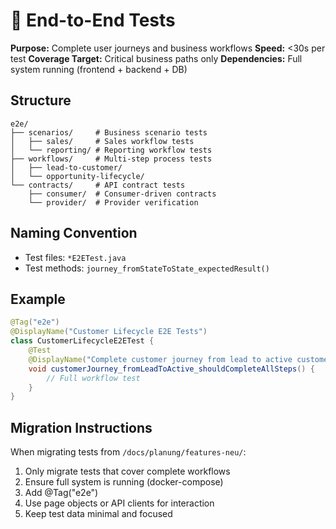 # 🔺 End-to-End Tests

**Purpose:** Complete user journeys and business workflows
**Speed:** <30s per test
**Coverage Target:** Critical business paths only
**Dependencies:** Full system running (frontend + backend + DB)

## Structure

```
e2e/
├── scenarios/     # Business scenario tests
│   ├── sales/     # Sales workflow tests
│   └── reporting/ # Reporting workflow tests
├── workflows/     # Multi-step process tests
│   ├── lead-to-customer/
│   └── opportunity-lifecycle/
└── contracts/     # API contract tests
    ├── consumer/  # Consumer-driven contracts
    └── provider/  # Provider verification
```

## Naming Convention

- Test files: `*E2ETest.java`
- Test methods: `journey_fromStateToState_expectedResult()`

## Example

```java
@Tag("e2e")
@DisplayName("Customer Lifecycle E2E Tests")
class CustomerLifecycleE2ETest {
    @Test
    @DisplayName("Complete customer journey from lead to active customer")
    void customerJourney_fromLeadToActive_shouldCompleteAllSteps() {
        // Full workflow test
    }
}
```

## Migration Instructions

When migrating tests from `/docs/planung/features-neu/`:
1. Only migrate tests that cover complete workflows
2. Ensure full system is running (docker-compose)
3. Add @Tag("e2e")
4. Use page objects or API clients for interaction
5. Keep test data minimal and focused